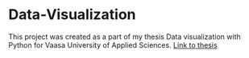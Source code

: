 # Data-Visualization

This project was created as a part of my thesis Data visualization with Python for Vaasa University of Applied Sciences.
[Link to thesis](https://urn.fi/URN:NBN:fi:amk-2021110319204)
